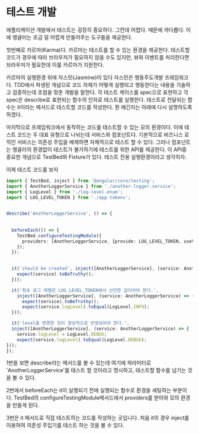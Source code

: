 # 테스트 개발

애플리케이션 개발에서 테스트는 굉장히 중요하다. 그런데 어렵다. 때문에 까다롭다. 이에 앵귤러는 조금 덜 어렵게 만들어주는 도구들을 제공한다. 

첫번째로 카르마(Karma)다. 카르마는 테스트를 할 수 있는 환경을 제공한다. 테스트할 코드가 경우에 따라 브라우저가 필요하지 않을 수도 있지만, 뷰와 이벤트를 처리한다면 브라우저가 필요한데 이를 카르마가 지원한다.

카르마의 실행환경 위에 자스민(Jasmine)이 있다 자스민은 행동주도개발 프레임워크다. TDD에서 파생된 개념으로 코드 자체가 어떻게 실행되고 행동한다는 내용을 기술하고 검증하는데 초점을 맞춘 개발을 말한다. 각 테스트 케이스를 spec으로 표현하고 각 spec은 describe로 표현되는 함수의 인자로 테스트를 실행한다. 테스트로 전달되는 함수는 it이라는 메서드로 테스트할 코드를 작성한다. 뭔 얘긴지는 아래에 다시 설명하도록 하겠다.

마지막으로 프레임워크에서 동작하는 코드를 테스트할 수 있는 모의 환경이다.  이에 테스트 코드는 두 대표 유형으로 나뉘는데 서비스와 컴포넌트다. 기본적으로 비즈니스 로직인 서비스는 의존성 주입을 배제하면 자체적으로 테스트 할 수 있다. 그러나 컴포넌트는 앵귤러의 환경없이 테스트가 불가하기에 테스트를 위한 API를 제공한다. 이 API중 중요한 개념으로 TestBed와 Fixture가 있다. 테스트 전용 실행환경이라고 생각하자. 

이제 테스트 코드를 보자

```typescript
import { TestBed, inject } from '@angular/core/testing';
import { AnotherLoggerService } from './another-logger.service';
import { LogLevel } from './log-level.enum'; 
import { LOG_LEVEL_TOKEN } from './app.tokens';

																					// #1
describe('AnotherLoggerService', () => {
  
  																					// #2
  beforeEach(() => {
    TestBed.configureTestingModule({
      providers: [AnotherLoggerService, {provide: LOG_LEVEL_TOKEN, useValue: LogLevel.INFO}]
    });
  });

    																				// #3
  it('should be created', inject([AnotherLoggerService], (service: AnotherLoggerService) => {
    expect(service).toBeTruthy();
  }));

  it('최초 로그 레벨은 LOG_LEVEL_TOKEN에서 선언한 값이어야 한다.', 
    inject([AnotherLoggerService], (service: AnotherLoggerService) => {
      expect(service).toBeTruthy();
      expect(service.logLevel).toEqual(LogLevel.INFO);
  }));

  it('level을 변경한 것이 정상적으로 반영되어야 한다.', 
  inject([AnotherLoggerService], (service: AnotherLoggerService) => {
    service.logLevel = LogLevel.DEBUG;
    expect(service.logLevel).toEqual(LogLevel.DEBUG);
}));
}); 
```

1번을 보면 describe라는  메서드를 볼 수 있는데 여기에 파라미터로 'AnotherLoggerService'를 테스트 할 것이라고 명시하고, 테스트할 함수를 넘기는 것을 볼 수 있다.

2번에서 beforeEach는 it이 실행되기 전에 실행되는 함수로 환경을 세팅하는 부분이다. TestBed의 configureTestingModule메서드에서 providers를 받아와 모의 환경을 만들게 된다.

3번은 it 메서드로 직접 테스트하는 코드를 작성하는 곳입니다. 처음 it의 경우 inject를 이용하여 의존성 주입기를 테스트 하는 것을 볼 수 있다.